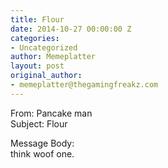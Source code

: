 ```yaml
---
title: Flour
date: 2014-10-27 00:00:00 Z
categories:
- Uncategorized
author: Memeplatter
layout: post
original_author:
- memeplatter@thegamingfreakz.com
---
```


From: Pancake man  
Subject: Flour

Message Body:  
think woof one.